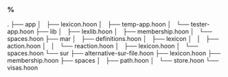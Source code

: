 ### %

.
├── app
│   ├── lexicon.hoon
│   ├── temp-app.hoon
│   └── tester-app.hoon
├── lib
│   ├── lexlib.hoon
│   ├── membership.hoon
│   └── spaces.hoon
├── mar
│   ├── definitions.hoon
│   ├── lexicon
│   │   ├── action.hoon
│   │   └── reaction.hoon
│   ├── lexicon.hoon
│   └── spaces.hoon
└── sur
    ├── alternative-sur-file.hoon
    ├── lexicon.hoon
    ├── membership.hoon
    ├── spaces
    │   ├── path.hoon
    │   └── store.hoon
    └── visas.hoon

